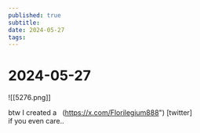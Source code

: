 ```yaml
---
published: true
subtitle: 
date: 2024-05-27
tags: 
---
```


# 2024-05-27
![[5276.png]]

btw I created a  
(https://x.com/Florilegium888")
[twitter] 
<br>
if you even care..